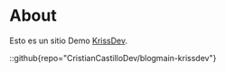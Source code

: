 # About
Esto es un sitio Demo [KrissDev](https://github.com/CristianCastilloDev/blogmain-krissdev).

::github{repo="CristianCastilloDev/blogmain-krissdev"}

<!-- > ### Sources of images used in this site
> - [Unsplash](https://unsplash.com/)
> - [星と少女](https://www.pixiv.net/artworks/108916539) by [Stella](https://www.pixiv.net/users/93273965)
> - [Rabbit - v1.4 Showcase](https://civitai.com/posts/586908) by [Rabbit_YourMajesty](https://civitai.com/user/Rabbit_YourMajesty) -->